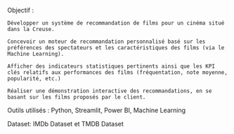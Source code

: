 Objectif : 

    Développer un système de recommandation de films pour un cinéma situé dans la Creuse.
    
    Concevoir un moteur de recommandation personnalisé basé sur les préférences des spectateurs et les caractéristiques des films (via le Machine Learning).
    
    Afficher des indicateurs statistiques pertinents ainsi que les KPI clés relatifs aux performances des films (fréquentation, note moyenne, popularité, etc.)
    
    Réaliser une démonstration interactive des recommandations, en se basant sur les films proposés par le client.
    
Outils utilisés : Python, Streamlit, Power BI, Machine Learning

Dataset: IMDb Dataset et TMDB Dataset  
